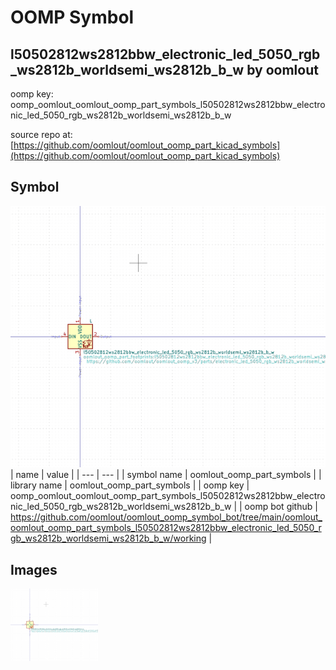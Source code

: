 # OOMP Symbol  
## l50502812ws2812bbw_electronic_led_5050_rgb_ws2812b_worldsemi_ws2812b_b_w  by oomlout  
  
oomp key: oomp_oomlout_oomlout_oomp_part_symbols_l50502812ws2812bbw_electronic_led_5050_rgb_ws2812b_worldsemi_ws2812b_b_w  
  
source repo at: [https://github.com/oomlout/oomlout_oomp_part_kicad_symbols](https://github.com/oomlout/oomlout_oomp_part_kicad_symbols)  
## Symbol  
  
[![working.png](working_600.png)](working.png)  
| name | value | 
| --- | --- | 
| symbol name | oomlout_oomp_part_symbols | 
| library name | oomlout_oomp_part_symbols | 
| oomp key | oomp_oomlout_oomlout_oomp_part_symbols_l50502812ws2812bbw_electronic_led_5050_rgb_ws2812b_worldsemi_ws2812b_b_w | 
| oomp bot github | https://github.com/oomlout/oomlout_oomp_symbol_bot/tree/main/oomlout_oomlout_oomp_part_symbols_l50502812ws2812bbw_electronic_led_5050_rgb_ws2812b_worldsemi_ws2812b_b_w/working | 
## Images  
  
[![working.png](working_140.png)](working.png)  
